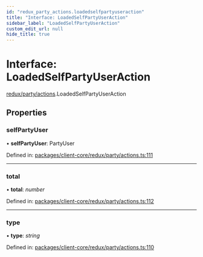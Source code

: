```yaml
---
id: "redux_party_actions.loadedselfpartyuseraction"
title: "Interface: LoadedSelfPartyUserAction"
sidebar_label: "LoadedSelfPartyUserAction"
custom_edit_url: null
hide_title: true
---
```


# Interface: LoadedSelfPartyUserAction

[redux/party/actions](../modules/redux_party_actions.md).LoadedSelfPartyUserAction

## Properties

### selfPartyUser

• **selfPartyUser**: PartyUser

Defined in: [packages/client-core/redux/party/actions.ts:111](https://github.com/xr3ngine/xr3ngine/blob/56376a778/packages/client-core/redux/party/actions.ts#L111)

___

### total

• **total**: *number*

Defined in: [packages/client-core/redux/party/actions.ts:112](https://github.com/xr3ngine/xr3ngine/blob/56376a778/packages/client-core/redux/party/actions.ts#L112)

___

### type

• **type**: *string*

Defined in: [packages/client-core/redux/party/actions.ts:110](https://github.com/xr3ngine/xr3ngine/blob/56376a778/packages/client-core/redux/party/actions.ts#L110)
